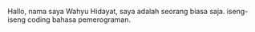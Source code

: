 Hallo, nama saya Wahyu Hidayat, saya adalah seorang biasa saja. iseng-iseng coding bahasa pemerograman.

<!---
WahyuHidayattz/WahyuHidayattz is a ✨ special ✨ repository because its `README.md` (this file) appears on your GitHub profile.
You can click the Preview link to take a look at your changes.
--->
